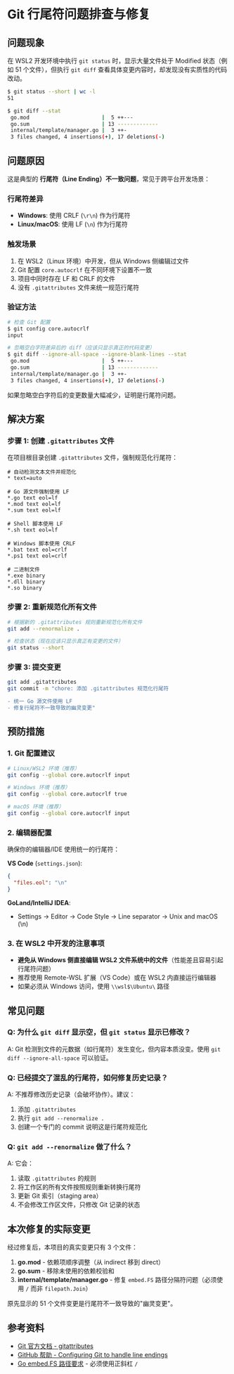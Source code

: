 # Git 行尾符问题排查与修复

## 问题现象

在 WSL2 开发环境中执行 `git status` 时，显示大量文件处于 Modified 状态（例如 51 个文件），但执行 `git diff` 查看具体变更内容时，却发现没有实质性的代码改动。

```bash
$ git status --short | wc -l
51

$ git diff --stat
 go.mod                       |  5 ++---
 go.sum                       | 13 -------------
 internal/template/manager.go |  3 ++-
 3 files changed, 4 insertions(+), 17 deletions(-)
```

## 问题原因

这是典型的 **行尾符（Line Ending）不一致问题**，常见于跨平台开发场景：

### 行尾符差异

- **Windows**: 使用 CRLF (`\r\n`) 作为行尾符
- **Linux/macOS**: 使用 LF (`\n`) 作为行尾符

### 触发场景

1. 在 WSL2（Linux 环境）中开发，但从 Windows 侧编辑过文件
2. Git 配置 `core.autocrlf` 在不同环境下设置不一致
3. 项目中同时存在 LF 和 CRLF 的文件
4. 没有 `.gitattributes` 文件来统一规范行尾符

### 验证方法

```bash
# 检查 Git 配置
$ git config core.autocrlf
input

# 忽略空白字符差异后的 diff（应该只显示真正的代码变更）
$ git diff --ignore-all-space --ignore-blank-lines --stat
 go.mod                       |  5 ++---
 go.sum                       | 13 -------------
 internal/template/manager.go |  3 ++-
 3 files changed, 4 insertions(+), 17 deletions(-)
```

如果忽略空白字符后的变更数量大幅减少，证明是行尾符问题。

## 解决方案

### 步骤 1: 创建 `.gitattributes` 文件

在项目根目录创建 `.gitattributes` 文件，强制规范化行尾符：

```gitattributes
# 自动检测文本文件并规范化
* text=auto

# Go 源文件强制使用 LF
*.go text eol=lf
*.mod text eol=lf
*.sum text eol=lf

# Shell 脚本使用 LF
*.sh text eol=lf

# Windows 脚本使用 CRLF
*.bat text eol=crlf
*.ps1 text eol=crlf

# 二进制文件
*.exe binary
*.dll binary
*.so binary
```

### 步骤 2: 重新规范化所有文件

```bash
# 根据新的 .gitattributes 规则重新规范化所有文件
git add --renormalize .

# 检查状态（现在应该只显示真正有变更的文件）
git status --short
```

### 步骤 3: 提交变更

```bash
git add .gitattributes
git commit -m "chore: 添加 .gitattributes 规范化行尾符

- 统一 Go 源文件使用 LF
- 修复行尾符不一致导致的幽灵变更"
```

## 预防措施

### 1. Git 配置建议

```bash
# Linux/WSL2 环境（推荐）
git config --global core.autocrlf input

# Windows 环境（推荐）
git config --global core.autocrlf true

# macOS 环境（推荐）
git config --global core.autocrlf input
```

### 2. 编辑器配置

确保你的编辑器/IDE 使用统一的行尾符：

**VS Code** (`settings.json`):
```json
{
  "files.eol": "\n"
}
```

**GoLand/IntelliJ IDEA**:
- Settings → Editor → Code Style → Line separator → Unix and macOS (\n)

### 3. 在 WSL2 中开发的注意事项

- **避免从 Windows 侧直接编辑 WSL2 文件系统中的文件**（性能差且容易引起行尾符问题）
- 推荐使用 Remote-WSL 扩展（VS Code）或在 WSL2 内直接运行编辑器
- 如果必须从 Windows 访问，使用 `\\wsl$\Ubuntu\` 路径

## 常见问题

### Q: 为什么 `git diff` 显示空，但 `git status` 显示已修改？

A: Git 检测到文件的元数据（如行尾符）发生变化，但内容本质没变。使用 `git diff --ignore-all-space` 可以验证。

### Q: 已经提交了混乱的行尾符，如何修复历史记录？

A: 不推荐修改历史记录（会破坏协作）。建议：
1. 添加 `.gitattributes`
2. 执行 `git add --renormalize .`
3. 创建一个专门的 commit 说明这是行尾符规范化

### Q: `git add --renormalize` 做了什么？

A: 它会：
1. 读取 `.gitattributes` 的规则
2. 将工作区的所有文件按照规则重新转换行尾符
3. 更新 Git 索引（staging area）
4. 不会修改工作区文件，只修改 Git 记录的状态

## 本次修复的实际变更

经过修复后，本项目的真实变更只有 3 个文件：

1. **go.mod** - 依赖项顺序调整（从 indirect 移到 direct）
2. **go.sum** - 移除未使用的依赖校验和
3. **internal/template/manager.go** - 修复 `embed.FS` 路径分隔符问题（必须使用 `/` 而非 `filepath.Join`）

原先显示的 51 个文件变更是行尾符不一致导致的"幽灵变更"。

## 参考资料

- [Git 官方文档 - gitattributes](https://git-scm.com/docs/gitattributes)
- [GitHub 帮助 - Configuring Git to handle line endings](https://docs.github.com/en/get-started/getting-started-with-git/configuring-git-to-handle-line-endings)
- [Go embed.FS 路径要求](https://pkg.go.dev/embed#hdr-Directives) - 必须使用正斜杠 `/`
